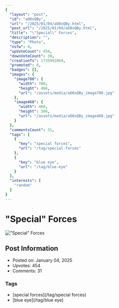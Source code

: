 ```yaml
---
{
  "layout": "post",
  "id": "aO8xQBy",
  "url": "/2025/01/04/aO8xQBy.html",
  "post_url": "/2025/01/04/aO8xQBy.html",
  "title": "\"Special\" Forces",
  "description": "",
  "type": "Photo",
  "nsfw": 0,
  "upVoteCount": 454,
  "downVoteCount": 38,
  "creationTs": 1735992869,
  "promoted": 0,
  "badges": [],
  "images": {
    "image700": {
      "width": 700,
      "height": 466,
      "url": "/assets/media/aO8xQBy_image700.jpg"
    },
    "image460": {
      "width": 460,
      "height": 306,
      "url": "/assets/media/aO8xQBy_image460.jpg"
    }
  },
  "commentsCount": 31,
  "tags": [
    {
      "key": "special forces",
      "url": "/tag/special-forces"
    },
    {
      "key": "blue eye",
      "url": "/tag/blue-eye"
    }
  ],
  "interests": [
    "random"
  ]
}
---
```


# "Special" Forces

!["Special" Forces](/assets/media/aO8xQBy_image700.jpg)

## Post Information

- Posted on: January 04, 2025
- Upvotes: 454
- Comments: 31

### Tags

- [special forces](/tag/special forces)
- [blue eye](/tag/blue eye)

